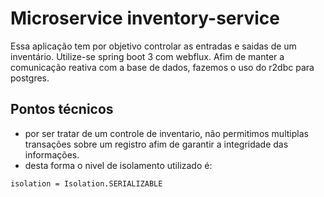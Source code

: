 # Microservice inventory-service
Essa aplicação tem por objetivo controlar as entradas e saidas de um inventário. Utilize-se spring boot 3 com webflux.
Afim de manter a comunicação reativa com a base de dados, fazemos o uso do r2dbc para postgres.

## Pontos técnicos
- por ser tratar de um controle de inventario, não permitimos multiplas transações sobre um registro afim de garantir a integridade das informações.
- desta forma o nivel de isolamento utilizado é:
```
isolation = Isolation.SERIALIZABLE
```